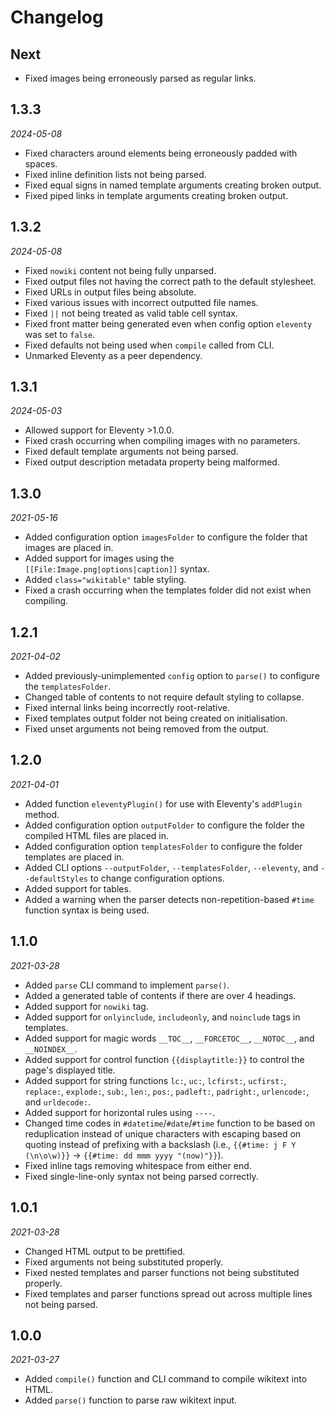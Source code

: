 # Changelog

## Next
- Fixed images being erroneously parsed as regular links.

## 1.3.3
*2024-05-08*
- Fixed characters around elements being erroneously padded with spaces.
- Fixed inline definition lists not being parsed.
- Fixed equal signs in named template arguments creating broken output.
- Fixed piped links in template arguments creating broken output.

## 1.3.2
*2024-05-08*
- Fixed `nowiki` content not being fully unparsed.
- Fixed output files not having the correct path to the default stylesheet.
- Fixed URLs in output files being absolute.
- Fixed various issues with incorrect outputted file names.
- Fixed `||` not being treated as valid table cell syntax.
- Fixed front matter being generated even when config option `eleventy` was set to `false`.
- Fixed defaults not being used when `compile` called from CLI.
- Unmarked Eleventy as a peer dependency.

## 1.3.1
*2024-05-03*
- Allowed support for Eleventy >1.0.0.
- Fixed crash occurring when compiling images with no parameters.
- Fixed default template arguments not being parsed.
- Fixed output description metadata property being malformed.

## 1.3.0
*2021-05-16*
- Added configuration option `imagesFolder` to configure the folder that images are placed in.
- Added support for images using the `[[File:Image.png|options|caption]]` syntax.
- Added `class="wikitable"` table styling.
- Fixed a crash occurring when the templates folder did not exist when compiling.

## 1.2.1
*2021-04-02*
- Added previously-unimplemented `config` option to `parse()` to configure the `templatesFolder`.
- Changed table of contents to not require default styling to collapse.
- Fixed internal links being incorrectly root-relative.
- Fixed templates output folder not being created on initialisation.
- Fixed unset arguments not being removed from the output.

## 1.2.0
*2021-04-01*
- Added function `eleventyPlugin()` for use with Eleventy's `addPlugin` method.
- Added configuration option `outputFolder` to configure the folder the compiled HTML files are placed in.
- Added configuration option `templatesFolder` to configure the folder templates are placed in.
- Added CLI options `--outputFolder`, `--templatesFolder`, `--eleventy`, and `--defaultStyles` to change configuration options.
- Added support for tables.
- Added a warning when the parser detects non-repetition-based `#time` function syntax is being used.

## 1.1.0
*2021-03-28*
- Added `parse` CLI command to implement `parse()`.
- Added a generated table of contents if there are over 4 headings.
- Added support for `nowiki` tag.
- Added support for `onlyinclude`, `includeonly`, and `noinclude` tags in templates.
- Added support for magic words `__TOC__`, `__FORCETOC__`, `__NOTOC__`, and `__NOINDEX__`.
- Added support for control function `{{displaytitle:}}` to control the page's displayed title.
- Added support for string functions `lc:`, `uc:`, `lcfirst:`, `ucfirst:`, `replace:`, `explode:`, `sub:`, `len:`, `pos:`, `padleft:`, `padright:`, `urlencode:`, and `urldecode:`.
- Added support for horizontal rules using `----`.
- Changed time codes in `#datetime`/`#date`/`#time` function to be based on reduplication instead of unique characters with escaping based on quoting instead of prefixing with a backslash (i.e., `{{#time: j F Y (\n\o\w)}}` &rarr; `{{#time: dd mmm yyyy "(now)"}}`).
- Fixed inline tags removing whitespace from either end.
- Fixed single-line-only syntax not being parsed correctly.

## 1.0.1
*2021-03-28*
- Changed HTML output to be prettified.
- Fixed arguments not being substituted properly.
- Fixed nested templates and parser functions not being substituted properly.
- Fixed templates and parser functions spread out across multiple lines not being parsed.

## 1.0.0
*2021-03-27*
- Added `compile()` function and CLI command to compile wikitext into HTML.
- Added `parse()` function to parse raw wikitext input.
